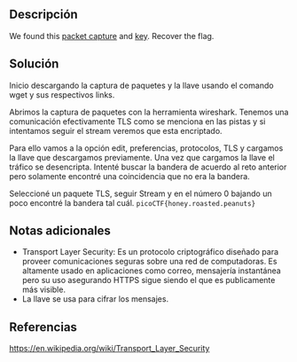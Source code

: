 
## Descripción

We found this [packet capture](https://jupiter.challenges.picoctf.org/static/fbf98e695555a2a48fe42c9a245de376/capture.pcap) and [key](https://jupiter.challenges.picoctf.org/static/fbf98e695555a2a48fe42c9a245de376/picopico.key). Recover the flag.

## Solución

Inicio descargando la captura de paquetes y la llave usando el comando wget y sus respectivos links.

Abrimos la captura de paquetes con la herramienta wireshark. Tenemos una comunicación efectivamente TLS como se menciona en las pistas y si intentamos seguir el stream veremos que esta encriptado.

Para ello vamos a la opción edit,  preferencias, protocolos, TLS y cargamos la llave que descargamos previamente.
Una vez que cargamos la llave el tráfico se desencripta. 
Intenté buscar la bandera de acuerdo al reto anterior pero solamente encontré una coincidencia que no era la bandera.

Seleccioné un paquete TLS, seguir Stream y en el número 0 bajando un poco encontré la bandera tal cuál.
`picoCTF{honey.roasted.peanuts}`

## Notas adicionales

- Transport Layer Security: Es un protocolo criptográfico diseñado para proveer comunicaciones seguras sobre una red de computadoras. Es altamente usado en aplicaciones como correo, mensajería instantánea pero su uso asegurando HTTPS sigue siendo el que es publicamente más visible.
- La llave se usa para cifrar los mensajes.

## Referencias

https://en.wikipedia.org/wiki/Transport_Layer_Security